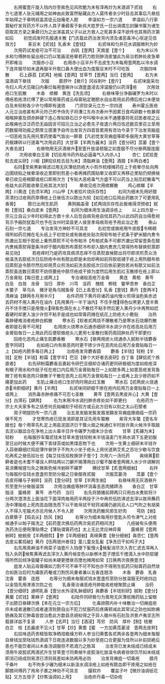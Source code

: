 <!-- { "loadSidebar": true } -->
　　右用蜜壹斤旋入铛内炒至紫色见风吹脆为末有滓再炒为末酒调下贰钱
　　右方七道里人张元辅用之如神由此致富然秘藏此方人莫传者余少时目击其事后凡叄拾年始得之于章明叔盖其徒云拙庵老人题
　　李温如方一宗六道
　　李温如八行家寳秘疗发背药方不以传人其子秉彛客于新呉大姓罗氏一日出谒偶忘封鏁书箧为诸生窃取其方录之秉彛归为之出涕盖其父子以此方救人之死甚多深不欲传也其用药次第如后
　　初觉阎发时先服通关散【门氏载此药治发背内溃及诸恶毒冲心呕逆见信效方】
　　菉豆末【贰钱】乳香末【壹钱】
　　右贰味和匀井花水调服微利为妙
　　次用药试发疮可治不可治
　　白矾【壹两】天南星【壹个】
　　右为末以冷水和匀傅肿处留出疮口仍以笔画泥疮晕若药力胜则肿消皮皱此为易治若肿处皮急晕开即难治
　　次服赤小豆
　　右用赤小豆半升不去皮生为末每用壹两匙以冷水调下连并服尽如未退再服半升取口鼻大便出血为度服豆末时不可吃饭
　　次服四味散
　　石上薜荔【贰两】地榆【壹两】甘草节【壹两】当归【壹两】
　　右为末温酒调下叄钱
　　次服
　　膨脝叶【叄斤】冈谷刺叶【壹斤】
　　右贰味旋采勿令妇人鸡犬见碓臼内春烂每用壹碗许以酒壹盏浸去滓温服仍以药滓疮
　　次用敛疮口生肌散
　　木香　槟榔　黄连【洗去须】
　　右叄味等分净器碾罗为末时以傅疮若疮溃烂傅了更以常用膏药或云母膏贴定聴脓水自出若用此药傅后疮口未便敛白及末轻粉各少许匀傅即有速效
　　门资钦录元立方一宗四道
　　寿州霍丘医疮人元立治疮甚有声元符己夘予侍先子将漕江东舟次寿州予因累日食鸡卵数十枚暴得咽喉肿塞及颈赤肿硬下连心胷如铁石日夕号呌喉中水米不通壅塞将死召医者视之云此喉痈也泛泛药恐无益因言可招元立治之必愈先子夜遣介两日徃还数百里召立至用药数服得効报之颇厚立感激予自传治发背方四首皆累用有竒功今录于下治发背脑疽一切恶疮当先用托里药使毒气皆出一醉膏【凡初觉发背痈疽等即多服用大黄甘草等药极踈转以行道毒气次用此药】大甘草【半两为麄末】没药【壹分研】苽蒌【壹个大者去皮】
　　右叄物用无灰酒叄升至壹升放温顿服之如壹服不尽分叄两服连服尽
　　次用收晕白玉膏【切忌用冷药外贴必逼毒气入内杀人】
　　杏仁【贰拾壹粒去皮尖研】川椒【肆拾玖粒去目为末】清脂麻油【壹两】酒腊【半两白者】
　　右同至紫黒新绵滤过用无灰薄纸防疮大小剪作梳様摊药在上于疮晕尽处向两边围绕贴之候晕渐收近里即别剪差小者再摊药围贴晕又收即又再移近里贴仍频换候晕已收见疮根脚或疮口即用次方【专贴大恶疮毒气方盛不可以药当上贴恐赶散毒气疮益大此药能收晕见疮其法大妙】
　　晕收见疮次用槟榔散
　　鸡心槟榔【半两】川黄连【去须半两】川山甲【大者拾片烧灰存性】
　　右同为细末先用好腊茶清扫过疮用药厚傅疮上日叄伍次以脓出为知【如见疮口后用此药数次了可更用乳香膏】
　　脓已出用生肌药
　　黄狗脑盖骨【贰两烧灰存性此极难得须预收】腻粉【壹钱】桑白皮末【壹两】
　　右同为细末用生油调涂疮上
　　以上四方是一宗元立自云少年时初得此方救十余人后忽自病背疮自信其药乃以此四药自治得愈袒背示予瘢防犹盈尺也予在汝州时梁县吏人侯昱孝母病背疮予用此治之愈
　　泰山石刻一宗七道
　　专治发背方神妙不可具言
　　右初觉或做疮用牛皮胶令稀稠得所如药花摊在毛头纸上于初觉处或有做疮处贴次用软布帕子贰条于酽米醋内煑令热漉出互相于胶纸上乗热蒸熨不可令布帕冷【布帕贰条不可都齐漉出常留壹条在醋内煑候蒸熨得壹条冷却于醋内取热布蒸熨冷布却入醋内煑庶几常得热布替换熨蒸即易见効】
　　若疮痒时乃是药攻其病须忍痒不住蒸熨直候脓出将尽即浓煎贯众汤候温洗去胶纸次日后防疮中尚有脓出即是未効却再如前将胶纸铺于疮上用热醋布依旧蒸熨追令脓尽然后却用贯众煎汤如前洗去胶纸次日后依前更防若尚有脓又如前法蒸熨虽连数日蒸熨不妨但要疮中脓尽疮成干揜为度然后用生肌红玉散掺在疮上即以万金膏贴【每日壹上或两上】
　　专治诸般恶疮万金膏
　　黄连　黄栢　黄芩　白及　白敛　龙骨　当归　厚朴　川芎　没药　槐枝　栁枝　鳖甲苦参　香白芷　木鳖子　草乌头　猪牙皂角乌贼鱼骨【已上各壹分】乳香【壹钱】黄丹【壹两半】清麻油【肆两冬月用半斤】
　　右件药除下黄丹将诸药油内慢火煎得油色紫赤滤去药材不用入黄丹在油内【先用黄丹一半于油内】不住手搅得色似黒更入壹半黄丹不住手搅只是用慢火得紫色滴在水上不散捻不粘手然后更入黄丹少许再熬如捻着硬时却更入油少许但不粘手是成也如常膏药摊在纸花上防疮大小敷贴
　　治热毒肿硬难消者疮肿白鹤散
　　寒水石【软者贰两烧不爆散者乃是寒水石烧爆烈散者即是石膏不可用】
　　右用炭火烧寒水石通赤细研冷水调少许在疮高处后用万金膏贴毎日一上用此药后便软做疮头儿更用七圣散扫膏药周回肿处药干即更扫
　　回疮化恶肉止痛生肌麝香散
　　寒水石【叄两用炭火烧通赤入腻粉半钱麝香壹字同研】
　　右如疮口内有紫恶肉时更干掺少许在恶肉处后用万金膏贴每日一上【如疮内脓多每日两上】
　　治疳疮发背麝香圆
　　麝香【半钱】轻粉【半钱】定粉【半钱】粉霜【壹字半】巴豆【叄个大好者去皮研】白丁香【肆拾贰个拣直者】
　　右先研粉霜麝香且裹起令研巴豆细却合诸药更同研极细为度如疳疮深有眼子用水和作挺子任在疮口内后用万金膏贴毎日一上如脓多两上如患恶疮发背鱼眼丁疮有紫恶肉只做散子干散在恶肉上后用万金膏贴每日一上或再上且少掺药如不痛更加此药
　　生肌止痛合疮口生好肉时用此红玉散
　　寒水石【贰两炭火烧通赤冷即细研】黄丹【半两】
　　右贰味同研细干掺在疮内后用万金膏贴每日一上或两上
　　消热毒赤肿疼痛不可忍七圣散
　　黄芩【壹两去黒皮并心】大黄【壹分】白滑石【肆两】
　　右为末用冷水调扫肿赤疼处如干即更扫
　　右疮药方一宗士大夫家多有之括苍何氏始编刻于经验方或云此方旧有以刻之太山石壁者
　　周子明提防传一宗八道
　　治五发发脑发鬓发眉发頥发背痈疽瘭痼癌一宗药保不死方
　　才觉寒热疮已现发渇即是其证先用车螯散
　　紫背大车螯【壹名车娥也】毎个用草先札定上用盐泥固济日干簇火煅之候通红半时辰许离火候泠手取敲去泥以器皿合在净地上出火毒半日许令碾罗为细末沙合收
　　甘草【炙碾为末】轻粉
　　右每服抄车螯贰钱末甘草末壹钱轻粉末半钱温麦门冬熟水调下五更初服至日出时候大便不痛下青绿苔或如黒煤恶物下也
　　次用一生黄土细研末半钱许入蒜叄瓣细烂捣捉薄作叄饼子不拘大小坐于疮头上用伏道熟艾炙之百壮少歇与饮食吃再炙之叄伍拾壮也【每艾炷伍拾枚换饼子壹个】次用六一汤托药
　　眞绵黄箭簳者是也木耆不堪误人秤陆两以刀擗开揭薄用白沙蜜不酸者壹两微入水少许调解则易涂蘸候搓匀灸之微紫色候冷剉碎不碾罗
　　横纹甘草【炙壹两细剉】
　　右拌匀毎服抄伍钱水壹盏煎至防分服之日叄服夜贰服
　　次服苽蒌汤
　　苽蒌【壹个去皮将穰与子剉碎】没药【壹分研】甘草【半两生剉】
　　右叄味用无灰酒叄升煎至壹升分叄服温饵
　　次用治痈疽等肿坏消毒去恶肉猪蹄汤
　　香白芷　甘草　独活　露蜂房　黄芩　赤芍药　当归
　　右先将獖猪前蹄两只只用白水煑软将汁分两次澄清去上面油花下面滓肉毎用药半两投于汁中再煎伍防沸滤去滓以故帛蘸药汤中薄揩疮上死肉恶血随洗而下以干故帛拭干轻窍减痛仍避风忌人口气吹之有胡臭人不得入宅猫犬亦忌月候人不令入房
　　次用洗药散风邪生好肉
　　芎防【剉】白蒺藜子【捣去尖】防风【剉】
　　右等分为细末每用抄壹匙头煎令沸气上对疮候通手以帕子揩洗之【前药壹次换后药两次易贰药相间洗】
　　凢疮破有头便用洗药洗讫便用薄贴傅之【薄贴谓膏药也】太上无比灵应神异膏
　　露蜂房【壹两剉碎】虵蜕皮【半两细剪】参【半两细剉】真绵黄耆【叄分细剉】眞杏仁【壹两去皮尖畧捣破】黄丹【伍两虢州者佳】童儿童女乱髪【净洗日干如鸡子大】
　　右先用真麻油不用菜子油壹斤入铛便下髪慢火候髪消尽次入杏仁滤去滓再入铛入余药候焦黄再滤去滓次入黄丹候变色以新栁木箆子搅伍千搅滴入水中防软硬得所然后倾净甆罐子如尚未硬更搅叄百搅也摊用如常【日换两次夜换壹次】
　　疽发人贴云母膏痛如刀割不可不审不可不知也亦不得用生肌药只贴膏药自然敛合如医治后时为庸医药罨或刀割伤风重者兼以五香连翘汤
　　木香　麝香　乳香　沈香　藿香　连翘
　　右等分为细末毎服贰钱水壹盏煎至防分放温服无时疮四边以金箔先用津液次防之也
　　乳香膏治诸恶疮丹肿能收疮根聚脓止痛
　　没药【壹分细研】通明乳香【壹分水外浸乳鉢细研】眞麝香【半钱别研】腻粉【壹分】黄臈【贰钱】萆麻子【壹两】
　　右陆件同研极匀为膏用无灰薄纸摊药贴上留眼子出脓日叄肆次换【本在元立一宗方后】
　　化毒排脓内补十味散治一切痈疽疮疖未成者速散已成者速溃败脓自出不犯刀仗服药后疼痛顿减此其常试之効也如妳痈肠痈及其它肿毒皆尝治愈此方歙县丞胡权得之于异人徽州有石刻及洪景卢夷坚志所载甚详兹不复录
　　人参【去芦】当归【酒浸】芎穷　防风　厚朴【制】桔梗　白芷　桂【去麄皮不见火】甘草【炒】黄耆【蜜　一方加黄苽蒌浸　壹两去皮秤】
　　右拾味选药贵精皆取净晒焙极燥方秤人参当归黄耆各贰两余各壹两为细末毎服自叄钱加至陆钱热酒调下日夜连进数服以多为妙至疮口合更服为佳所以补前损絶后患也不能饮者间以木香汤调服但不若酒力之胜耳
　　治发背已发未结成已结成未溃用牛皮胶贰两酒贰升生甘草壹寸同煮候牛皮胶溶化放温令病者徐徐饮尽如未结成即消已结成则易溃已溃则易差如未効再用必効
　　治发背痈疽一切毒疮
　　腊月干桑叶
　　右不拘多少碾为细末以新汲水调涂疮上如疮有脓血即干掺用之如疮在脚膝间傅药了用帛子裹之神効不可具言
　　撮软疖
　　覆盆子叶【微炒油调纸花贴】又方五倍子【炒焦油调如上用】
　　治疮疥丹毒一切杂疮
